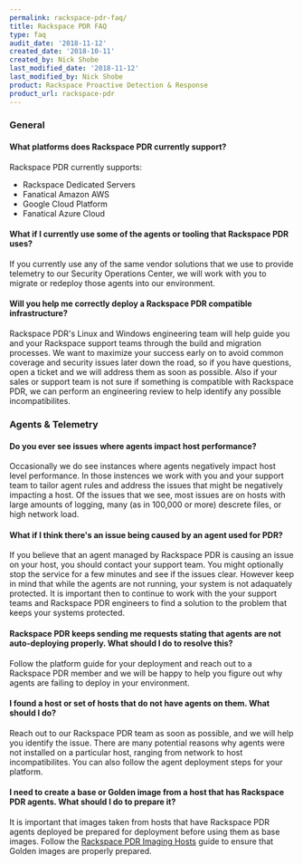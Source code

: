 ```yaml
---
permalink: rackspace-pdr-faq/
title: Rackspace PDR FAQ
type: faq
audit_date: '2018-11-12'
created_date: '2018-10-11'
created_by: Nick Shobe
last_modified_date: '2018-11-12'
last_modified_by: Nick Shobe
product: Rackspace Proactive Detection & Response
product_url: rackspace-pdr
---
```


### General

#### What platforms does Rackspace PDR currently support?

Rackspace PDR currently supports:

- Rackspace Dedicated Servers
- Fanatical Amazon AWS
- Google Cloud Platform
- Fanatical Azure Cloud

#### What if I currently use some of the agents or tooling that Rackspace PDR uses?

If you currently use any of the same vendor solutions that we use to provide telemetry to our Security Operations Center, we will work with you to migrate or redeploy those agents into our environment.

#### Will you help me correctly deploy a Rackspace PDR compatible infrastructure?

Rackspace PDR's Linux and Windows engineering team will help guide you and your Rackspace support teams through the build and migration processes. We want to maximize your success early on to avoid common coverage and security issues later down the road, so if you have questions, open a ticket and we will address them as soon as possible. Also if your sales or support team is not sure if something is compatible with Rackspace PDR, we can perform an engineering review to help identify any possible incompatibilites.

### Agents & Telemetry

#### Do you ever see issues where agents impact host performance?

Occasionally we do see instances where agents negatively impact host level performance. In those instences we work with you and your support team to tailor agent rules and address the issues that might be negatively impacting a host. Of the issues that we see, most issues are on hosts with large amounts of logging, many (as in 100,000 or more) descrete files, or high network load.

#### What if I think there's an issue being caused by an agent used for PDR?

If you believe that an agent managed by Rackspace PDR is causing an issue on your host, you should contact your support team. You might optionally stop the service for a few minutes and see if the issues clear. However keep in mind that while the agents are not running, your system is not adaquately protected. It is important then to continue to work with the your support teams and Rackspace PDR engineers to find a solution to the problem that keeps your systems protected.

#### Rackspace PDR keeps sending me requests stating that agents are not auto-deploying properly. What should I do to resolve this?

Follow the platform guide for your deployment and reach out to a Rackspace PDR member and we will be happy to help you figure out why agents are failing to deploy in your environment.

#### I found a host or set of hosts that do not have agents on them. What should I do?

Reach out to our Rackspace PDR team as soon as possible, and we will help you identify the issue. There are many potential reasons why agents were not installed on a particular host, ranging from network to host incompatibilites. You can also follow the agent deployment steps for your platform.

#### I need to create a base or Golden image from a host that has Rackspace PDR agents. What should I do to prepare it?

It is important that images taken from hosts that have Rackspace PDR agents deployed be prepared for deployment before using them as base images. Follow the [Rackspace PDR Imaging Hosts](/how-to/rackspace-pdr-imaging/) guide to ensure that Golden images are properly prepared.
